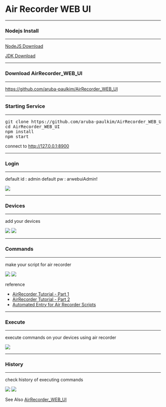 # Air Recorder WEB UI


------------------------------------------------------------------------------
### Nodejs Install
------------------------------------------------------------------------------
[NodeJS Download](https://nodejs.org/en/download/)

[JDK Download](http://www.oracle.com/technetwork/java/javase/downloads/index.html)

------------------------------------------------------------------------------
### Download AirRecorder_WEB_UI
------------------------------------------------------------------------------
https://github.com/aruba-paulkim/AirRecorder_WEB_UI

------------------------------------------------------------------------------
### Starting Service
------------------------------------------------------------------------------
<pre>git clone https://github.com/aruba-paulkim/AirRecorder_WEB_UI.git
cd AirRecorder_WEB_UI
npm install
npm start</pre>
connect to http://127.0.0.1:8900


------------------------------------------------------------------------------
### Login
------------------------------------------------------------------------------
default id : admin
default pw : arwebuiAdmin!

![](public/images/arwebui_login.png)

------------------------------------------------------------------------------
### Devices
------------------------------------------------------------------------------
add your devices

![](public/images/arwebui_devices_list.png)
![](public/images/arwebui_devices_detail.png)

------------------------------------------------------------------------------
### Commands
------------------------------------------------------------------------------
make your script for air recorder 

![](public/images/arwebui_commands_list.png)
![](public/images/arwebui_commands_detail.png)

reference

- [AirRecorder Tutorial - Part 1](http://community.arubanetworks.com/t5/Community-Tribal-Knowledge-Base/AirRecorder-Tutorial-Part-1/ta-p/157646)
- [AirRecorder Tutorial - Part 2](http://community.arubanetworks.com/t5/Community-Tribal-Knowledge-Base/AirRecorder-Tutorial-Part-2/ta-p/221390)
- [Automated Entry for Air Recorder Scripts](https://ase.arubanetworks.com/solutions/id/90)


------------------------------------------------------------------------------
### Execute
------------------------------------------------------------------------------

execute commands on your devices using air recorder

![](public/images/arwebui_execute.png)

------------------------------------------------------------------------------
### History
------------------------------------------------------------------------------
check history of executing commands 

![](public/images/arwebui_history_list.png)
![](public/images/arwebui_history_detail.png)

See Also 
[AirRecorder_WEB_UI](https://arubapedia.arubanetworks.com/arubapedia/index.php/AirRecorder_WEB_UI)

